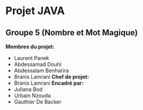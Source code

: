 # Projet JAVA
## Groupe 5 (Nombre et Mot Magique)
**Membres du projet:**
- Laurent Panek
- Abdessamad Douhi
- Abdessalam Benharira
- Branis Lamrani
**Chef de projet:**
- Branis Lamrani
**Encadré par:**
- Juliana Bod
- Urbain Nzouda
- Gauthier De Backer
